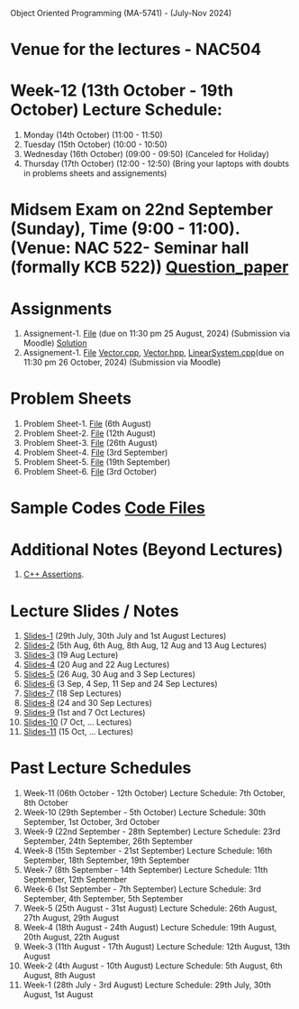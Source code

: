 Object Oriented Programming (MA-5741) - (July-Nov 2024)
# Venue for the lectures - NAC504

# Week-12 (13th October - 19th October) Lecture Schedule:
1. Monday (14th October) (11:00 - 11:50) 
2. Tuesday (15th October) (10:00 - 10:50)
3. Wednesday (16th October) (09:00 - 09:50) (Canceled for Holiday)
4. Thursday (17th October) (12:00 - 12:50) (Bring your laptops with doubts in problems sheets and assignements)


# Midsem Exam on 22nd September (Sunday), Time (9:00 - 11:00). (Venue: NAC 522- Seminar hall (formally KCB 522)) [Question_paper](OOP_August_2024/midterm.pdf)

# Assignments
1. Assignement-1. [File](OOP_August_2024/assignement_1.pdf) (due on 11:30 pm 25 August, 2024) (Submission via Moodle) [Solution](ex_Codes/assngmnt-1_sol.cpp)
2. Assignement-1. [File](OOP_August_2024/assignement_2.pdf) [Vector.cpp](OOP_August_2024/Vector.cpp), [Vector.hpp](OOP_August_2024/Vector.hpp), [LinearSystem.cpp](OOP_August_2024/LinearSystem.cpp)(due on 11:30 pm 26 October, 2024) (Submission via Moodle) 

# Problem Sheets
1. Problem Sheet-1. [File](OOP_August_2024/problem_sheet-1.pdf) (6th August)
2. Problem Sheet-2. [File](OOP_August_2024/problem_sheet-2.pdf) (12th August)
3. Problem Sheet-3. [File](OOP_August_2024/problem_sheet-3.pdf) (26th August)
4. Problem Sheet-4. [File](OOP_August_2024/problem_sheet-4.pdf) (3rd September)
5. Problem Sheet-5. [File](OOP_August_2024/problem_sheet-5.pdf) (19th September)
6. Problem Sheet-6. [File](OOP_August_2024/problem_sheet-6.pdf) (3rd October)

# Sample Codes [Code Files](example-codes.md)

# Additional Notes (Beyond Lectures)
1. [C++ Assertions](OOP_August_2024/assertions.pdf). 
   
# Lecture Slides / Notes
1. [Slides-1](OOP_August_2024/Slides-1.pdf) (29th July, 30th July and 1st August Lectures)
2. [Slides-2](OOP_August_2024/Slides-2.pdf) (5th Aug, 6th Aug, 8th Aug, 12 Aug and 13 Aug Lectures)
3. [Slides-3](OOP_August_2024/Slides-3.pdf) (19 Aug Lecture)
4. [Slides-4](OOP_August_2024/Slides-4.pdf) (20 Aug and 22 Aug Lectures)
5. [Slides-5](OOP_August_2024/Slides-5.pdf) (26 Aug, 30 Aug and 3 Sep Lectures)
6. [Slides-6](OOP_August_2024/Slides-6.pdf) (3 Sep, 4 Sep, 11 Sep and 24 Sep Lectures)
7. [Slides-7](OOP_August_2024/Slides-7.pdf) (18 Sep Lectures)
8. [Slides-8](OOP_August_2024/Slides-8.pdf) (24 and 30 Sep Lectures)
9. [Slides-9](OOP_August_2024/Slides-9.pdf) (1st and 7 Oct Lectures)
10. [Slides-10](OOP_August_2024/Slides-10.pdf) (7 Oct, ... Lectures)
11. [Slides-11](OOP_August_2024/Slides-11.pdf) (15 Oct, ... Lectures)


# Past Lecture Schedules

1. Week-11 (06th October - 12th October) Lecture Schedule: 7th October, 8th October
2. Week-10 (29th September - 5th October) Lecture Schedule: 30th September, 1st October, 3rd October
3. Week-9 (22nd September - 28th September) Lecture Schedule: 23rd September, 24th September, 26th September
4. Week-8 (15th September - 21st September) Lecture Schedule: 16th September, 18th September, 19th September
5. Week-7 (8th September - 14th September) Lecture Schedule: 11th September, 12th September
6. Week-6 (1st September - 7th September) Lecture Schedule: 3rd September, 4th September, 5th September
7. Week-5 (25th August - 31st August) Lecture Schedule: 26th August, 27th August, 29th August
8. Week-4 (18th August - 24th August) Lecture Schedule: 19th August, 20th August, 22th August
9. Week-3 (11th August - 17th August) Lecture Schedule: 12th August, 13th August
10. Week-2 (4th August - 10th August) Lecture Schedule: 5th August, 6th August, 8th August
11. Week-1 (28th July - 3rd August) Lecture Schedule: 29th July, 30th August, 1st August

